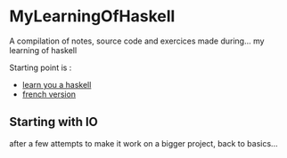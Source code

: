 # MyLearningOfHaskell

A compilation of notes, source code and exercices made during... my learning of haskell

Starting point is :
- [learn you a haskell](http://learnyouahaskell.com/chapters)
- [french version](http://lyah.haskell.fr/)

## Starting with IO

after a few attempts to make it work on a bigger project, back to basics...
